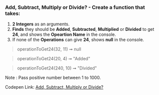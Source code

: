 ### Add, Subtract, Multiply or Divide? - Create a function that takes: 

1. **2 Integers** as an arguments. 
1. **Finds** they should be **Added**, **Subtracted**, **Multiplied** or **Divided** to get **24**, and shows the **Opeartion Name** in the console.
1. If none of the **Operations** can give **24**, shows **null** in the console.

> operationToGet24(32, 11) ➞ null

> operationToGet24(20, 4) ➞ "Added"

> operationToGet24(240, 10) ➞ "Divided"

Note : Pass positive number between 1 to 1000.

Codepen Link: [Add, Subtract, Multiply or Divide?](https://codepen.io/naveencoder/pen/JjPryLZ?editors=0012)